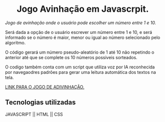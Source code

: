 <h1 align="center"> Jogo Avinhação em Javascrpit. </h1>

*<p>Jogo de avinhação onde o usuário pode escolher um número entre 1 e 10.</p>*
<p>Será dada a opção de o usuário escrever um número entre 1 e 10, e será informado se o número é maior, menor ou igual ao número selecionado pelo algoritmo.</p>
<p>O código gerará um número pseudo-aleatório de 1 até 10 não repetindo o anterior até que se complete os 10 números possiveis sorteados.</p>
<p>O codigo também conta com um script que utiliza voz por IA reconhecida por navegaodres padrões para gerar uma leitura automática dos textos na tela.</p>

[LINK PARA O JOGO DE ADIVINHAÇÃO.](https://jogoadvinhacaojs.vercel.app/)

<h2>Tecnologias utilizadas</h2>
</>JAVASCRIPT || HTML || CSS</p>
